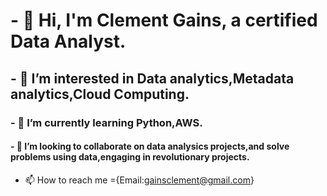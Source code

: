 # -  👋 Hi, I'm Clement Gains, a certified Data Analyst.
## - 👀 I’m interested in Data analytics,Metadata analytics,Cloud Computing.
### - 🌱 I’m currently learning Python,AWS.
#### - 💞️ I’m looking to collaborate on data analysics projects,and solve problems using data,engaging in revolutionary projects.
- 📫 How to reach me ={Email:gainsclement@gmail.com}

<!---
ClementGains/ClementGains is a ✨ special ✨ repository because its `README.md` (this file) appears on your GitHub profile.
You can click the Preview link to take a look at your changes.
--->
